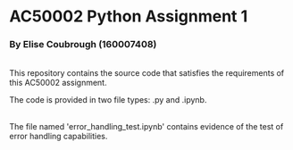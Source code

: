 # AC50002 Python Assignment 1
### By Elise Coubrough (160007408)

<br/>
This repository contains the source code that satisfies the requirements of this AC50002 assignment. 

The code is provided in two file types: .py and .ipynb.

<br/>
The file named 'error_handling_test.ipynb' contains evidence of the test of error handling capabilities.
